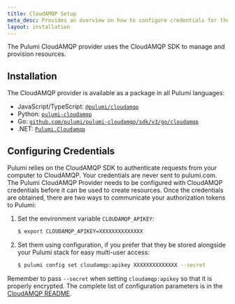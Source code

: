 ```yaml
---
title: CloudAMQP Setup
meta_desc: Provides an overview on how to configure credentials for the Pulumi CloudAMQP Provider.
layout: installation
---
```


The Pulumi CloudAMQP provider uses the CloudAMQP SDK to manage and provision resources.

## Installation

The CloudAMQP provider is available as a package in all Pulumi languages:

* JavaScript/TypeScript: [`@pulumi/cloudamqp`](https://www.npmjs.com/package/@pulumi/cloudamqp)
* Python: [`pulumi-cloudamqp`](https://pypi.org/project/pulumi-cloudamqp/)
* Go: [`github.com/pulumi/pulumi-cloudamqp/sdk/v3/go/cloudamqp`](https://github.com/pulumi/pulumi-cloudamqp)
* .NET: [`Pulumi.Cloudamqp`](https://www.nuget.org/packages/Pulumi.Cloudamqp)

## Configuring Credentials

Pulumi relies on the CloudAMQP SDK to authenticate requests from your computer to CloudAMQP. Your credentials are never sent
to pulumi.com. The Pulumi CloudAMQP Provider needs to be configured with CloudAMQP credentials
before it can be used to create resources. Once the credentials are obtained, there are two ways to communicate your authorization tokens to Pulumi:

1. Set the environment variable `CLOUDAMQP_APIKEY`:

    ```bash
    $ export CLOUDAMQP_APIKEY=XXXXXXXXXXXXXX
    ```

2. Set them using configuration, if you prefer that they be stored alongside your Pulumi stack for easy multi-user access:

    ```bash
    $ pulumi config set cloudamqp:apikey XXXXXXXXXXXXXX --secret
    ```

Remember to pass `--secret` when setting `cloudamqp:apikey` so that it is properly encrypted. The complete list of
configuration parameters is in the [CloudAMQP README](https://github.com/pulumi/pulumi-cloudamqp/blob/master/README.md).
